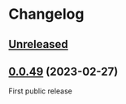 # Changelog

## [Unreleased]

## [0.0.49] (2023-02-27)

First public release

[Unreleased]: https://github.com/ferdinand-beyer/refx/compare/v0.0.49...HEAD
[0.0.49]: https://github.com/ferdinand-beyer/refx/releases/tag/v0.0.49
